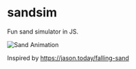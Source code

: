 # sandsim
Fun sand simulator in JS.

![Sand Animation](assets/sand.gif)

Inspired by https://jason.today/falling-sand
